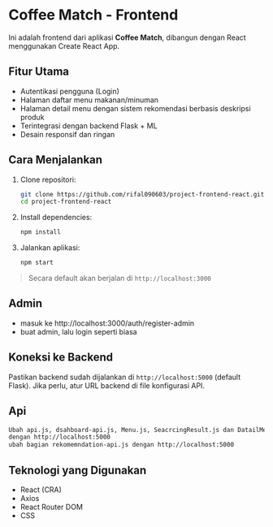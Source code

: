 # Coffee Match - Frontend

Ini adalah frontend dari aplikasi **Coffee Match**, dibangun dengan React menggunakan Create React App.

##  Fitur Utama
- Autentikasi pengguna (Login)
- Halaman daftar menu makanan/minuman
- Halaman detail menu dengan sistem rekomendasi berbasis deskripsi produk
- Terintegrasi dengan backend Flask + ML
- Desain responsif dan ringan

##  Cara Menjalankan
1. Clone repositori:
   ```bash
   git clone https://github.com/rifal090603/project-frontend-react.git
   cd project-frontend-react
   ```

2. Install dependencies:
   ```bash
   npm install
   ```

3. Jalankan aplikasi:
   ```bash
   npm start
   ```

> Secara default akan berjalan di `http://localhost:3000`

## Admin
- masuk ke http://localhost:3000/auth/register-admin
- buat admin, lalu login seperti biasa

## Koneksi ke Backend
Pastikan backend sudah dijalankan di `http://localhost:5000` (default Flask).
Jika perlu, atur URL backend di file konfigurasi API.

## Api
```bash
Ubah api.js, dsahboard-api.js, Menu.js, SeacrcingResult.js dan DatailMenu.js
dengan http://localhost:5000
ubah bagian rekomemndation-api.js dengan http://localhost:5000
```

##  Teknologi yang Digunakan
- React (CRA)
- Axios
- React Router DOM
- CSS


